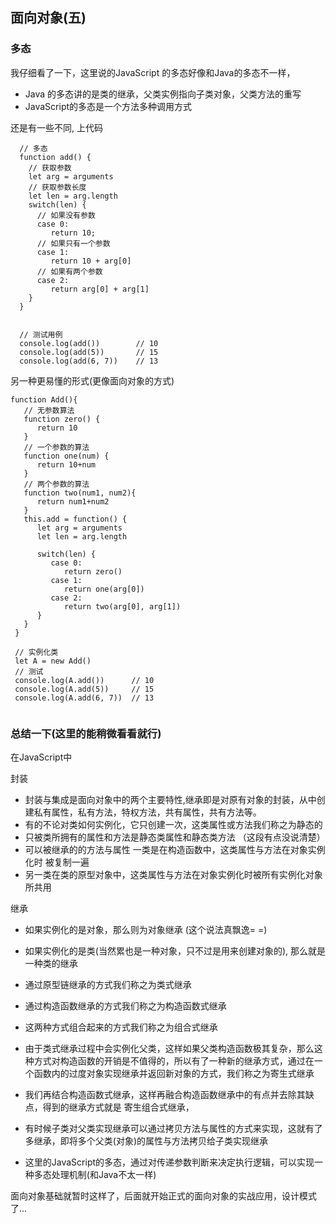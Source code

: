 ## 面向对象(五)
### 多态

 我仔细看了一下，这里说的JavaScript 的多态好像和Java的多态不一样，
 * Java 的多态讲的是类的继承，父类实例指向子类对象，父类方法的重写
 * JavaScript的多态是一个方法多种调用方式 

 还是有一些不同, 上代码
 
 ```
   // 多态
   function add() {
     // 获取参数
     let arg = arguments
     // 获取参数长度
     let len = arg.length
     switch(len) {
       // 如果没有参数
       case 0:
          return 10;
       // 如果只有一个参数   
       case 1:
          return 10 + arg[0]
       // 如果有两个参数
       case 2:
          return arg[0] + arg[1]      
     }
   }
   
   
   // 测试用例
   console.log(add())        // 10
   console.log(add(5))       // 15
   console.log(add(6, 7))    // 13
 ```
 另一种更易懂的形式(更像面向对象的方式)
 
```
function Add(){
   // 无参数算法
   function zero() {
      return 10
   }
   // 一个参数的算法
   function one(num) {
      return 10+num
   }
   // 两个参数的算法
   function two(num1, num2){
      return num1+num2
   }
   this.add = function() {
      let arg = arguments
      let len = arg.length
      
      switch(len) {
         case 0:
            return zero()
         case 1:
            return one(arg[0])
         case 2:
            return two(arg[0], arg[1])   
      }
   }
 }
 
 // 实例化类
 let A = new Add()
 // 测试
 console.log(A.add())      // 10
 console.log(A.add(5))     // 15
 console.log(A.add(6, 7))  // 13
 
```

### 总结一下(这里的能稍微看看就行)
 在JavaScript中
 
 封装
 
 * 封装与集成是面向对象中的两个主要特性,继承即是对原有对象的封装，从中创建私有属性，私有方法，特权方法，共有属性，共有方法等。
 * 有的不论对类如何实例化，它只创建一次，这类属性或方法我们称之为静态的
 * 只被类所拥有的属性和方法是静态类属性和静态类方法  （这段有点没说清楚）
 * 可以被继承的的方法与属性 一类是在构造函数中，这类属性与方法在对象实例化时 被复制一遍
 * 另一类在类的原型对象中，这类属性与方法在对象实例化时被所有实例化对象所共用

继承

* 如果实例化的是对象，那么则为对象继承 (这个说法真飘逸= =)
* 如果实例化的是类(当然累也是一种对象，只不过是用来创建对象的), 那么就是一种类的继承
* 通过原型链继承的方式我们称之为类式继承
* 通过构造函数继承的方式我们称之为构造函数式继承
* 这两种方式组合起来的方式我们称之为组合式继承

* 由于类式继承过程中会实例化父类，这样如果父类构造函数极其复杂，那么这种方式对构造函数的开销是不值得的，所以有了一种新的继承方式，通过在一个函数内的过度对象实现继承并返回新对象的方式，我们称之为寄生式继承
* 我们再结合构造函数式继承，这样再融合构造函数继承中的有点并去除其缺点，得到的继承方式就是 寄生组合式继承，

* 有时候子类对父类实现继承可以通过拷贝方法与属性的方式来实现，这就有了多继承，即将多个父类(对象)的属性与方法拷贝给子类实现继承

* 这里的JavaScript的多态，通过对传递参数判断来决定执行逻辑，可以实现一种多态处理机制(和Java不太一样)


面向对象基础就暂时这样了，后面就开始正式的面向对象的实战应用，设计模式了...